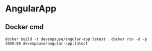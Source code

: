 # AngularApp

## Docker cmd

`docker build -t devenpause/angular-app:latest .`
`docker run -d -p 3000:80 devenpause/angular-app:latest`